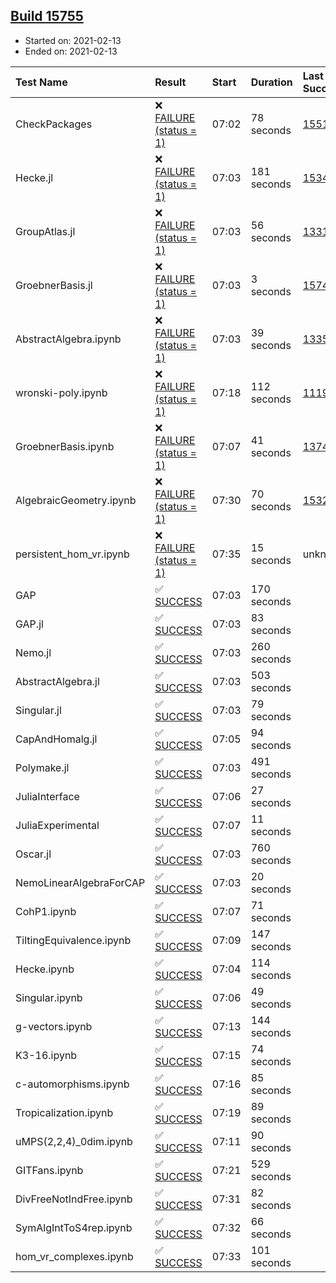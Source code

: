 ## [Build 15755](https://oscarci.mathematik.uni-kl.de/job/oscar/15755/)

* Started on: 2021-02-13
* Ended on: 2021-02-13

| Test Name    | Result | Start | Duration | Last Success | First Failure |
|:-------------|:-------|:------|:---------|:-------------|:--------------|
| CheckPackages | ❌ [FAILURE (status = 1)](https://oscarci.mathematik.uni-kl.de/job/oscar/15755/artifact/logs/build-15755/CheckPackages.log) | 07:02 | 78 seconds | [15514](https://oscarci.mathematik.uni-kl.de/job/oscar/15514/) | [15515](https://oscarci.mathematik.uni-kl.de/job/oscar/15515/) |
| Hecke.jl | ❌ [FAILURE (status = 1)](https://oscarci.mathematik.uni-kl.de/job/oscar/15755/artifact/logs/build-15755/Hecke.jl.log) | 07:03 | 181 seconds | [15344](https://oscarci.mathematik.uni-kl.de/job/oscar/15344/) | [15348](https://oscarci.mathematik.uni-kl.de/job/oscar/15348/) |
| GroupAtlas.jl | ❌ [FAILURE (status = 1)](https://oscarci.mathematik.uni-kl.de/job/oscar/15755/artifact/logs/build-15755/GroupAtlas.jl.log) | 07:03 | 56 seconds | [13311](https://oscarci.mathematik.uni-kl.de/job/oscar/13311/) | [13312](https://oscarci.mathematik.uni-kl.de/job/oscar/13312/) |
| GroebnerBasis.jl | ❌ [FAILURE (status = 1)](https://oscarci.mathematik.uni-kl.de/job/oscar/15755/artifact/logs/build-15755/GroebnerBasis.jl.log) | 07:03 | 3 seconds | [15745](https://oscarci.mathematik.uni-kl.de/job/oscar/15745/) | [15746](https://oscarci.mathematik.uni-kl.de/job/oscar/15746/) |
| AbstractAlgebra.ipynb | ❌ [FAILURE (status = 1)](https://oscarci.mathematik.uni-kl.de/job/oscar/15755/artifact/logs/build-15755/AbstractAlgebra.ipynb.log) | 07:03 | 39 seconds | [13355](https://oscarci.mathematik.uni-kl.de/job/oscar/13355/) | [13356](https://oscarci.mathematik.uni-kl.de/job/oscar/13356/) |
| wronski-poly.ipynb | ❌ [FAILURE (status = 1)](https://oscarci.mathematik.uni-kl.de/job/oscar/15755/artifact/logs/build-15755/wronski-poly.ipynb.log) | 07:18 | 112 seconds | [11192](https://oscarci.mathematik.uni-kl.de/job/oscar/11192/) | [11193](https://oscarci.mathematik.uni-kl.de/job/oscar/11193/) |
| GroebnerBasis.ipynb | ❌ [FAILURE (status = 1)](https://oscarci.mathematik.uni-kl.de/job/oscar/15755/artifact/logs/build-15755/GroebnerBasis.ipynb.log) | 07:07 | 41 seconds | [13748](https://oscarci.mathematik.uni-kl.de/job/oscar/13748/) | [13749](https://oscarci.mathematik.uni-kl.de/job/oscar/13749/) |
| AlgebraicGeometry.ipynb | ❌ [FAILURE (status = 1)](https://oscarci.mathematik.uni-kl.de/job/oscar/15755/artifact/logs/build-15755/AlgebraicGeometry.ipynb.log) | 07:30 | 70 seconds | [15322](https://oscarci.mathematik.uni-kl.de/job/oscar/15322/) | [15323](https://oscarci.mathematik.uni-kl.de/job/oscar/15323/) |
| persistent_hom_vr.ipynb | ❌ [FAILURE (status = 1)](https://oscarci.mathematik.uni-kl.de/job/oscar/15755/artifact/logs/build-15755/persistent_hom_vr.ipynb.log) | 07:35 | 15 seconds | unknown | unknown |
| GAP | ✅ [SUCCESS](https://oscarci.mathematik.uni-kl.de/job/oscar/15755/artifact/logs/build-15755/GAP.log) | 07:03 | 170 seconds |  |  |
| GAP.jl | ✅ [SUCCESS](https://oscarci.mathematik.uni-kl.de/job/oscar/15755/artifact/logs/build-15755/GAP.jl.log) | 07:03 | 83 seconds |  |  |
| Nemo.jl | ✅ [SUCCESS](https://oscarci.mathematik.uni-kl.de/job/oscar/15755/artifact/logs/build-15755/Nemo.jl.log) | 07:03 | 260 seconds |  |  |
| AbstractAlgebra.jl | ✅ [SUCCESS](https://oscarci.mathematik.uni-kl.de/job/oscar/15755/artifact/logs/build-15755/AbstractAlgebra.jl.log) | 07:03 | 503 seconds |  |  |
| Singular.jl | ✅ [SUCCESS](https://oscarci.mathematik.uni-kl.de/job/oscar/15755/artifact/logs/build-15755/Singular.jl.log) | 07:03 | 79 seconds |  |  |
| CapAndHomalg.jl | ✅ [SUCCESS](https://oscarci.mathematik.uni-kl.de/job/oscar/15755/artifact/logs/build-15755/CapAndHomalg.jl.log) | 07:05 | 94 seconds |  |  |
| Polymake.jl | ✅ [SUCCESS](https://oscarci.mathematik.uni-kl.de/job/oscar/15755/artifact/logs/build-15755/Polymake.jl.log) | 07:03 | 491 seconds |  |  |
| JuliaInterface | ✅ [SUCCESS](https://oscarci.mathematik.uni-kl.de/job/oscar/15755/artifact/logs/build-15755/JuliaInterface.log) | 07:06 | 27 seconds |  |  |
| JuliaExperimental | ✅ [SUCCESS](https://oscarci.mathematik.uni-kl.de/job/oscar/15755/artifact/logs/build-15755/JuliaExperimental.log) | 07:07 | 11 seconds |  |  |
| Oscar.jl | ✅ [SUCCESS](https://oscarci.mathematik.uni-kl.de/job/oscar/15755/artifact/logs/build-15755/Oscar.jl.log) | 07:03 | 760 seconds |  |  |
| NemoLinearAlgebraForCAP | ✅ [SUCCESS](https://oscarci.mathematik.uni-kl.de/job/oscar/15755/artifact/logs/build-15755/NemoLinearAlgebraForCAP.log) | 07:03 | 20 seconds |  |  |
| CohP1.ipynb | ✅ [SUCCESS](https://oscarci.mathematik.uni-kl.de/job/oscar/15755/artifact/logs/build-15755/CohP1.ipynb.log) | 07:07 | 71 seconds |  |  |
| TiltingEquivalence.ipynb | ✅ [SUCCESS](https://oscarci.mathematik.uni-kl.de/job/oscar/15755/artifact/logs/build-15755/TiltingEquivalence.ipynb.log) | 07:09 | 147 seconds |  |  |
| Hecke.ipynb | ✅ [SUCCESS](https://oscarci.mathematik.uni-kl.de/job/oscar/15755/artifact/logs/build-15755/Hecke.ipynb.log) | 07:04 | 114 seconds |  |  |
| Singular.ipynb | ✅ [SUCCESS](https://oscarci.mathematik.uni-kl.de/job/oscar/15755/artifact/logs/build-15755/Singular.ipynb.log) | 07:06 | 49 seconds |  |  |
| g-vectors.ipynb | ✅ [SUCCESS](https://oscarci.mathematik.uni-kl.de/job/oscar/15755/artifact/logs/build-15755/g-vectors.ipynb.log) | 07:13 | 144 seconds |  |  |
| K3-16.ipynb | ✅ [SUCCESS](https://oscarci.mathematik.uni-kl.de/job/oscar/15755/artifact/logs/build-15755/K3-16.ipynb.log) | 07:15 | 74 seconds |  |  |
| c-automorphisms.ipynb | ✅ [SUCCESS](https://oscarci.mathematik.uni-kl.de/job/oscar/15755/artifact/logs/build-15755/c-automorphisms.ipynb.log) | 07:16 | 85 seconds |  |  |
| Tropicalization.ipynb | ✅ [SUCCESS](https://oscarci.mathematik.uni-kl.de/job/oscar/15755/artifact/logs/build-15755/Tropicalization.ipynb.log) | 07:19 | 89 seconds |  |  |
| uMPS(2,2,4)_0dim.ipynb | ✅ [SUCCESS](https://oscarci.mathematik.uni-kl.de/job/oscar/15755/artifact/logs/build-15755/uMPS-2-2-4-_0dim.ipynb.log) | 07:11 | 90 seconds |  |  |
| GITFans.ipynb | ✅ [SUCCESS](https://oscarci.mathematik.uni-kl.de/job/oscar/15755/artifact/logs/build-15755/GITFans.ipynb.log) | 07:21 | 529 seconds |  |  |
| DivFreeNotIndFree.ipynb | ✅ [SUCCESS](https://oscarci.mathematik.uni-kl.de/job/oscar/15755/artifact/logs/build-15755/DivFreeNotIndFree.ipynb.log) | 07:31 | 82 seconds |  |  |
| SymAlgIntToS4rep.ipynb | ✅ [SUCCESS](https://oscarci.mathematik.uni-kl.de/job/oscar/15755/artifact/logs/build-15755/SymAlgIntToS4rep.ipynb.log) | 07:32 | 66 seconds |  |  |
| hom_vr_complexes.ipynb | ✅ [SUCCESS](https://oscarci.mathematik.uni-kl.de/job/oscar/15755/artifact/logs/build-15755/hom_vr_complexes.ipynb.log) | 07:33 | 101 seconds |  |  |
